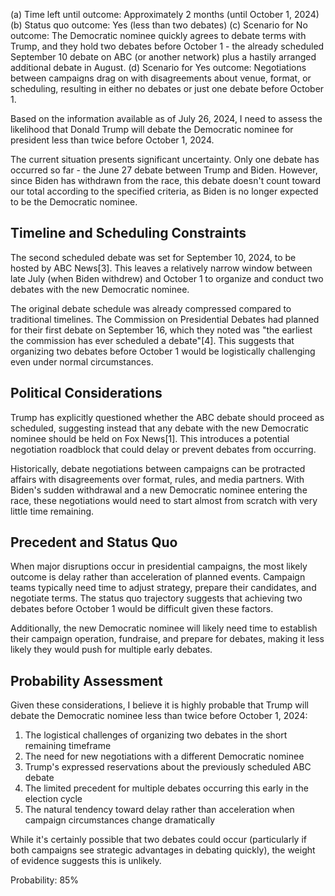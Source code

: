 (a) Time left until outcome: Approximately 2 months (until October 1, 2024)
(b) Status quo outcome: Yes (less than two debates)
(c) Scenario for No outcome: The Democratic nominee quickly agrees to debate terms with Trump, and they hold two debates before October 1 - the already scheduled September 10 debate on ABC (or another network) plus a hastily arranged additional debate in August.
(d) Scenario for Yes outcome: Negotiations between campaigns drag on with disagreements about venue, format, or scheduling, resulting in either no debates or just one debate before October 1.

Based on the information available as of July 26, 2024, I need to assess the likelihood that Donald Trump will debate the Democratic nominee for president less than twice before October 1, 2024.

The current situation presents significant uncertainty. Only one debate has occurred so far - the June 27 debate between Trump and Biden. However, since Biden has withdrawn from the race, this debate doesn't count toward our total according to the specified criteria, as Biden is no longer expected to be the Democratic nominee.

## Timeline and Scheduling Constraints

The second scheduled debate was set for September 10, 2024, to be hosted by ABC News[3]. This leaves a relatively narrow window between late July (when Biden withdrew) and October 1 to organize and conduct two debates with the new Democratic nominee.

The original debate schedule was already compressed compared to traditional timelines. The Commission on Presidential Debates had planned for their first debate on September 16, which they noted was "the earliest the commission has ever scheduled a debate"[4]. This suggests that organizing two debates before October 1 would be logistically challenging even under normal circumstances.

## Political Considerations

Trump has explicitly questioned whether the ABC debate should proceed as scheduled, suggesting instead that any debate with the new Democratic nominee should be held on Fox News[1]. This introduces a potential negotiation roadblock that could delay or prevent debates from occurring.

Historically, debate negotiations between campaigns can be protracted affairs with disagreements over format, rules, and media partners. With Biden's sudden withdrawal and a new Democratic nominee entering the race, these negotiations would need to start almost from scratch with very little time remaining.

## Precedent and Status Quo

When major disruptions occur in presidential campaigns, the most likely outcome is delay rather than acceleration of planned events. Campaign teams typically need time to adjust strategy, prepare their candidates, and negotiate terms. The status quo trajectory suggests that achieving two debates before October 1 would be difficult given these factors.

Additionally, the new Democratic nominee will likely need time to establish their campaign operation, fundraise, and prepare for debates, making it less likely they would push for multiple early debates.

## Probability Assessment

Given these considerations, I believe it is highly probable that Trump will debate the Democratic nominee less than twice before October 1, 2024:

1. The logistical challenges of organizing two debates in the short remaining timeframe
2. The need for new negotiations with a different Democratic nominee
3. Trump's expressed reservations about the previously scheduled ABC debate
4. The limited precedent for multiple debates occurring this early in the election cycle
5. The natural tendency toward delay rather than acceleration when campaign circumstances change dramatically

While it's certainly possible that two debates could occur (particularly if both campaigns see strategic advantages in debating quickly), the weight of evidence suggests this is unlikely.

Probability: 85%